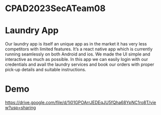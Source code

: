 # CPAD2023SecATeam08
# Laundry App

Our laundry app is itself an unique app as in the market it has very less competitors with limited features. 
It’s a react native app which is currently running seamlessly on both Android and ios.
We made the UI simple and interactive as much as possible. 
In this app we can easily login with our credentials and avail the laundry services and book our orders with proper pick-up details and suitable instructions.

# Demo 
https://drive.google.com/file/d/1i01GPOArrJEDEqJU5fQha68YpNC1ro8T/view?usp=sharing




